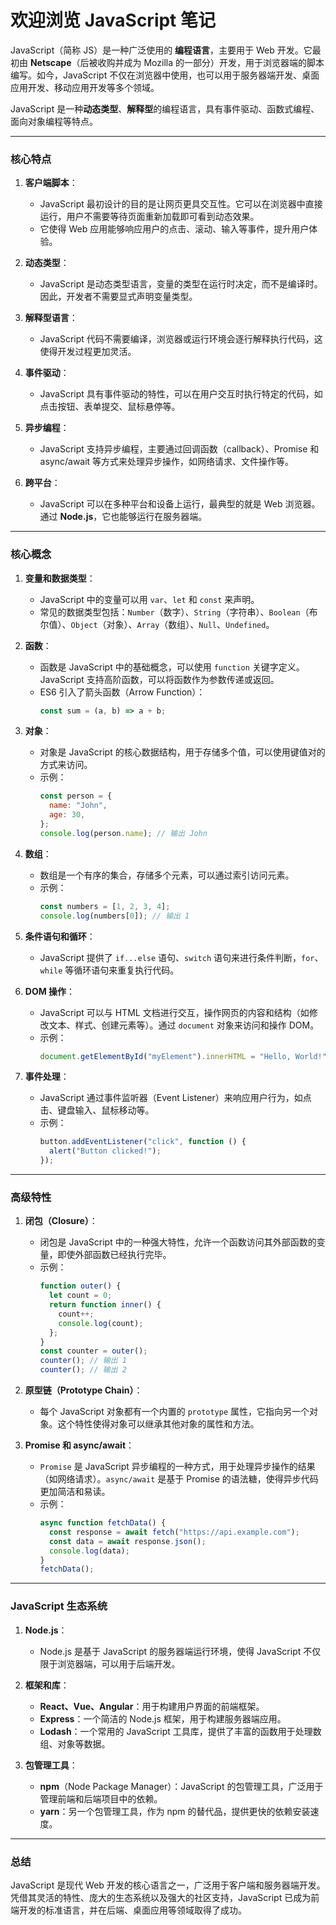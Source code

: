 # 欢迎浏览 JavaScript 笔记

JavaScript（简称 JS）是一种广泛使用的 **编程语言**，主要用于 Web 开发。它最初由 **Netscape**（后被收购并成为 Mozilla 的一部分）开发，用于浏览器端的脚本编写。如今，JavaScript 不仅在浏览器中使用，也可以用于服务器端开发、桌面应用开发、移动应用开发等多个领域。

JavaScript 是一种**动态类型**、**解释型**的编程语言，具有事件驱动、函数式编程、面向对象编程等特点。

---

### 核心特点

1. **客户端脚本**：

   - JavaScript 最初设计的目的是让网页更具交互性。它可以在浏览器中直接运行，用户不需要等待页面重新加载即可看到动态效果。
   - 它使得 Web 应用能够响应用户的点击、滚动、输入等事件，提升用户体验。

2. **动态类型**：

   - JavaScript 是动态类型语言，变量的类型在运行时决定，而不是编译时。因此，开发者不需要显式声明变量类型。

3. **解释型语言**：

   - JavaScript 代码不需要编译，浏览器或运行环境会逐行解释执行代码，这使得开发过程更加灵活。

4. **事件驱动**：

   - JavaScript 具有事件驱动的特性，可以在用户交互时执行特定的代码，如点击按钮、表单提交、鼠标悬停等。

5. **异步编程**：

   - JavaScript 支持异步编程，主要通过回调函数（callback）、Promise 和 async/await 等方式来处理异步操作，如网络请求、文件操作等。

6. **跨平台**：
   - JavaScript 可以在多种平台和设备上运行，最典型的就是 Web 浏览器。通过 **Node.js**，它也能够运行在服务器端。

---

### 核心概念

1. **变量和数据类型**：

   - JavaScript 中的变量可以用 `var`、`let` 和 `const` 来声明。
   - 常见的数据类型包括：`Number`（数字）、`String`（字符串）、`Boolean`（布尔值）、`Object`（对象）、`Array`（数组）、`Null`、`Undefined`。

2. **函数**：

   - 函数是 JavaScript 中的基础概念，可以使用 `function` 关键字定义。JavaScript 支持高阶函数，可以将函数作为参数传递或返回。
   - ES6 引入了箭头函数（Arrow Function）：
     ```js
     const sum = (a, b) => a + b;
     ```

3. **对象**：

   - 对象是 JavaScript 的核心数据结构，用于存储多个值，可以使用键值对的方式来访问。
   - 示例：
     ```js
     const person = {
       name: "John",
       age: 30,
     };
     console.log(person.name); // 输出 John
     ```

4. **数组**：

   - 数组是一个有序的集合，存储多个元素，可以通过索引访问元素。
   - 示例：
     ```js
     const numbers = [1, 2, 3, 4];
     console.log(numbers[0]); // 输出 1
     ```

5. **条件语句和循环**：

   - JavaScript 提供了 `if...else` 语句、`switch` 语句来进行条件判断，`for`、`while` 等循环语句来重复执行代码。

6. **DOM 操作**：

   - JavaScript 可以与 HTML 文档进行交互，操作网页的内容和结构（如修改文本、样式、创建元素等）。通过 `document` 对象来访问和操作 DOM。
   - 示例：
     ```js
     document.getElementById("myElement").innerHTML = "Hello, World!";
     ```

7. **事件处理**：
   - JavaScript 通过事件监听器（Event Listener）来响应用户行为，如点击、键盘输入、鼠标移动等。
   - 示例：
     ```js
     button.addEventListener("click", function () {
       alert("Button clicked!");
     });
     ```

---

### 高级特性

1. **闭包（Closure）**：

   - 闭包是 JavaScript 中的一种强大特性，允许一个函数访问其外部函数的变量，即使外部函数已经执行完毕。
   - 示例：
     ```js
     function outer() {
       let count = 0;
       return function inner() {
         count++;
         console.log(count);
       };
     }
     const counter = outer();
     counter(); // 输出 1
     counter(); // 输出 2
     ```

2. **原型链（Prototype Chain）**：

   - 每个 JavaScript 对象都有一个内置的 `prototype` 属性，它指向另一个对象。这个特性使得对象可以继承其他对象的属性和方法。

3. **Promise 和 async/await**：
   - `Promise` 是 JavaScript 异步编程的一种方式，用于处理异步操作的结果（如网络请求）。`async/await` 是基于 Promise 的语法糖，使得异步代码更加简洁和易读。
   - 示例：
     ```js
     async function fetchData() {
       const response = await fetch("https://api.example.com");
       const data = await response.json();
       console.log(data);
     }
     fetchData();
     ```

---

### JavaScript 生态系统

1. **Node.js**：

   - Node.js 是基于 JavaScript 的服务器端运行环境，使得 JavaScript 不仅限于浏览器端，可以用于后端开发。

2. **框架和库**：

   - **React、Vue、Angular**：用于构建用户界面的前端框架。
   - **Express**：一个简洁的 Node.js 框架，用于构建服务器端应用。
   - **Lodash**：一个常用的 JavaScript 工具库，提供了丰富的函数用于处理数组、对象等数据。

3. **包管理工具**：
   - **npm**（Node Package Manager）：JavaScript 的包管理工具，广泛用于管理前端和后端项目中的依赖。
   - **yarn**：另一个包管理工具，作为 npm 的替代品，提供更快的依赖安装速度。

---

### 总结

JavaScript 是现代 Web 开发的核心语言之一，广泛用于客户端和服务器端开发。凭借其灵活的特性、庞大的生态系统以及强大的社区支持，JavaScript 已成为前端开发的标准语言，并在后端、桌面应用等领域取得了成功。
